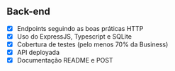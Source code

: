 ## Back-end
- [x]  Endpoints seguindo as boas práticas HTTP
- [x]  Uso do ExpressJS, Typescript e SQLite
- [x]  Cobertura de testes (pelo menos 70% da Business)
- [x]  API deployada
- [x]  Documentação README e POST